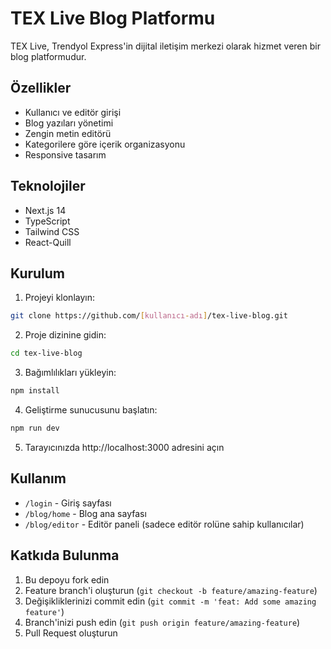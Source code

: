 # TEX Live Blog Platformu

TEX Live, Trendyol Express'in dijital iletişim merkezi olarak hizmet veren bir blog platformudur.

## Özellikler

- Kullanıcı ve editör girişi
- Blog yazıları yönetimi
- Zengin metin editörü
- Kategorilere göre içerik organizasyonu
- Responsive tasarım

## Teknolojiler

- Next.js 14
- TypeScript
- Tailwind CSS
- React-Quill

## Kurulum

1. Projeyi klonlayın:
```bash
git clone https://github.com/[kullanıcı-adı]/tex-live-blog.git
```

2. Proje dizinine gidin:
```bash
cd tex-live-blog
```

3. Bağımlılıkları yükleyin:
```bash
npm install
```

4. Geliştirme sunucusunu başlatın:
```bash
npm run dev
```

5. Tarayıcınızda http://localhost:3000 adresini açın

## Kullanım

- `/login` - Giriş sayfası
- `/blog/home` - Blog ana sayfası
- `/blog/editor` - Editör paneli (sadece editör rolüne sahip kullanıcılar)

## Katkıda Bulunma

1. Bu depoyu fork edin
2. Feature branch'i oluşturun (`git checkout -b feature/amazing-feature`)
3. Değişikliklerinizi commit edin (`git commit -m 'feat: Add some amazing feature'`)
4. Branch'inizi push edin (`git push origin feature/amazing-feature`)
5. Pull Request oluşturun 